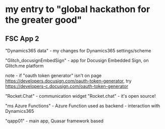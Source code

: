 # my entry to "global hackathon for the greater good"

## FSC App 2

"Dynamics365 data" - my changes for Dynamics365 settings/scheme


"Glitch_docusignEmbedSign" - app for Docusign Embedded Sign, on Glitch.me platform

note - if "oauth token generator" isn't on page https://developers.docusign.com/oauth-token-generator, try https://developers-c.docusign.com/oauth-token-generator


"Rocket.Chat" - communication widget "Rocket.chat" - it's open source!


"ms Azure Functions" - Azure Function used as backend - interaction with Dynamics365


"qapp01" - main app, Quasar framework based
